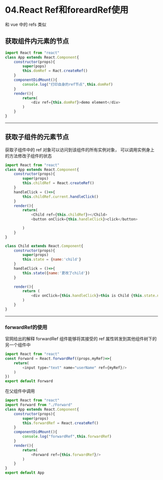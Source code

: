 # 04.React Ref和foreardRef使用

和 vue 中的 refs 类似

## 获取组件内元素的节点

```javascript
import React from "react"
class App extends React.Component{
    constructor(props){
        super(pops)
        this.domRef = Ract.createRef()
    }
   	componentDidMount(){
        console.log("打印自身的ref节点",this.domRef)
    }
    render(){
        return(
        	<div ref={this.domRef}>demo element</div>
        )
    }
}
```

---

## 获取子组件的元素节点

获取子组件中的 ref 对象可以访问到该组件的所有实例对象， 可以调用实例身上的方法修改子组件的状态

```javascript
import React from "react"
class App extends React.Component{
    constructor(props){
        super(props)
        this.childRef = React.createRef()
    }
    handleClick = ()=>{
        this.childRef.current.handleClick()
    }
    render(){
        return(
        	<Child ref={this.childRef}></Child>
			<button onClick={this.handleClick}>click</button>

        )
    }
}

class Child extends React.Component{
    constructor(props){
        super(props)
        this.state = {name:'child'}
    }
    handleClick = ()=>{
        this.state({name:'更改了child'})
    }
    
    render(){
        return (
        	<div onClick={this.handleClick}>this is Child {this.state.name}</div>
        )
    }
}
```

---

### forwardRef的使用

官网给出的解释 forwardRef 组件能够将其接受的 ref 属性转发到其他组件树下的另一个组件中

```javascript
import React from "react"
const Forward = React.forwardRef((props,myRef)=>{
    return(
    	<input type="text" name="userName" ref={myRef}/>
    )
})
export default Forward
```

在父组件中调用

```javascript
import React from "react"
import Forward from "./Forward"
class App extends React.Component{
    constructor(props){
        super(props)
        this.forwardRef = React.createRef()
    }
    componentDidMount(){
        console.log("forwardRef",this.forwardRef)
    }
    render(){
        return(
        	<Forward ref={this.forwardRef}/>
        )
    }
}
export default App
```

